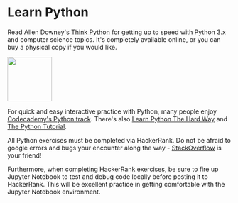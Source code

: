 # Learn Python

Read Allen Downey's [Think Python](http://www.greenteapress.com/thinkpython/) for getting up to speed with Python 3.x and computer science topics. It's completely available online, or you can buy a physical copy if you would like.

<a href="http://greenteapress.com/wp/think-python-2e/"><img src="img/think_python.png" style="width: 100px;" target="_blank"></a>

For quick and easy interactive practice with Python, many people enjoy [Codecademy's Python track](https://www.codecademy.com/learn/learn-python). There's also [Learn Python The Hard Way](https://learnpythonthehardway.org/) and [The Python Tutorial](https://docs.python.org/3.6/tutorial/).

All Python exercises must be completed via HackerRank. Do not be afraid to google errors and bugs your encounter along the way - [StackOverflow](https://stackoverflow.com/) is your friend!

Furthermore, when completing HackerRank exercises, be sure to fire up Jupyter Notebook to test and debug code locally before posting it to HackerRank. This will be excellent practice in getting comfortable with the Jupyter Notebook environment.

 